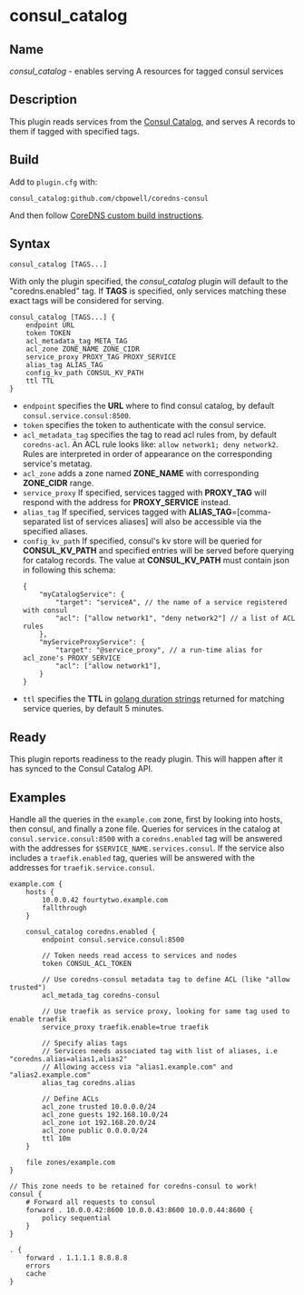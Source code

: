 # consul_catalog

## Name

*consul_catalog* - enables serving A resources for tagged consul services

## Description

This plugin reads services from the [Consul Catalog](https://www.consul.io/api/catalog.html#list-services), and serves A records to them if tagged with specified tags.

## Build
Add to `plugin.cfg` with:
~~~
consul_catalog:github.com/cbpowell/coredns-consul
~~~
And then follow [CoreDNS custom build instructions](https://coredns.io/2017/07/25/compile-time-enabling-or-disabling-plugins/).

## Syntax

~~~
consul_catalog [TAGS...]
~~~

With only the plugin specified, the *consul_catalog* plugin will default to the "coredns.enabled" tag. If **TAGS** is specified, only services matching these exact tags will be considered for serving.

```
consul_catalog [TAGS...] {
    endpoint URL
    token TOKEN
    acl_metadata_tag META_TAG
    acl_zone ZONE_NAME ZONE_CIDR
    service_proxy PROXY_TAG PROXY_SERVICE
    alias_tag ALIAS_TAG
    config_kv_path CONSUL_KV_PATH
    ttl TTL
}
```

* `endpoint` specifies the **URL** where to find consul catalog, by default `consul.service.consul:8500`.
* `token` specifies the token to authenticate with the consul service.
* `acl_metadata_tag` specifies the tag to read acl rules from, by default `coredns-acl`. An ACL rule looks like: `allow network1; deny network2`. Rules are interpreted in order of appearance on the corresponding service's metatag.
* `acl_zone` adds a zone named **ZONE_NAME** with corresponding **ZONE_CIDR** range.
* `service_proxy` If specified, services tagged with **PROXY_TAG** will respond with the address for **PROXY_SERVICE** instead.
* `alias_tag` If specified, services tagged with **ALIAS_TAG**=[comma-separated list of services aliases] will also be accessible via the specified aliases.
* `config_kv_path` If specified, consul's kv store will be queried for **CONSUL_KV_PATH** and specified entries will be served before querying for catalog records. The value at **CONSUL_KV_PATH** must contain json in following this schema:
    ```jsonc
    {
        "myCatalogService": {
            "target": "serviceA", // the name of a service registered with consul
            "acl": ["allow network1", "deny network2"] // a list of ACL rules
        },
        "myServiceProxyService": {
            "target": "@service_proxy", // a run-time alias for acl_zone's PROXY_SERVICE
            "acl": ["allow network1"],
        }
    }
    ```
* `ttl` specifies the **TTL** in [golang duration strings](https://golang.org/pkg/time/#ParseDuration) returned for matching service queries, by default 5 minutes.

## Ready

This plugin reports readiness to the ready plugin. This will happen after it has synced to the Consul Catalog API.

## Examples

Handle all the queries in the `example.com` zone, first by looking into hosts, then consul, and finally a zone file. Queries for services in the catalog at `consul.service.consul:8500` with a `coredns.enabled` tag will be answered with the addresses for `$SERVICE_NAME.services.consul`. If the service also includes a `traefik.enabled` tag, queries will be answered with the addresses for `traefik.service.consul`.

```
example.com {
    hosts {
        10.0.0.42 fourtytwo.example.com
        fallthrough
    }

    consul_catalog coredns.enabled {
        endpoint consul.service.consul:8500
        
        // Token needs read access to services and nodes
        token CONSUL_ACL_TOKEN
        
        // Use coredns-consul metadata tag to define ACL (like "allow trusted")
        acl_metada_tag coredns-consul
        
        // Use traefik as service proxy, looking for same tag used to enable traefik
        service_proxy traefik.enable=true traefik
        
        // Specify alias tags
        // Services needs associated tag with list of aliases, i.e "coredns.alias=alias1,alias2"
        // Allowing access via "alias1.example.com" and "alias2.example.com"
        alias_tag coredns.alias
        
        // Define ACLs
        acl_zone trusted 10.0.0.0/24
        acl_zone guests 192.168.10.0/24
        acl_zone iot 192.168.20.0/24
        acl_zone public 0.0.0.0/24
        ttl 10m
    }

    file zones/example.com
}

// This zone needs to be retained for coredns-consul to work!
consul {
    # Forward all requests to consul
    forward . 10.0.0.42:8600 10.0.0.43:8600 10.0.0.44:8600 {
        policy sequential
    }
}

. {
    forward . 1.1.1.1 8.8.8.8
    errors
    cache
}
```
